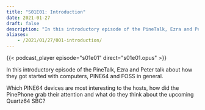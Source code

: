 ```yaml
---
title: "S01E01: Introduction"
date: 2021-01-27
draft: false
description: "In this introductory episode of the PineTalk, Ezra and Peter talk about how they got started with computers, PINE64 and FOSS in general. Which PINE64 devices are most interesting to the hosts, how did the PinePhone grab their attention and what do they think about the upcoming Quartz64 SBC?"
aliases:
    - /2021/01/27/001-introduction/
---
```


{{< podcast_player episode="s01e01" direct="s01e01.opus" >}}

In this introductory episode of the PineTalk, Ezra and Peter talk about how they got started with computers, PINE64 and FOSS in general.

Which PINE64 devices are most interesting to the hosts, how did the PinePhone grab their attention and what do they think about the upcoming Quartz64 SBC?
